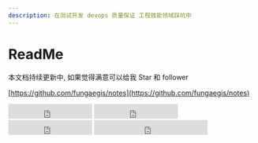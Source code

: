 ```yaml
---
description: 在测试开发 devops 质量保证 工程效能领域踩坑中
---
```


# ReadMe

本文档持续更新中, 如果觉得满意可以给我 Star 和 follower

[https://github.com/fungaegis/notes](https://github.com/fungaegis/notes)


<iframe src="https://ghbtns.com/github-btn.html?user=fungaegis&repo=notes&type=star&count=false&size=large" frameborder="0" scrolling="0" width="170" height="30" title="GitHub"></iframe>

<iframe src="https://ghbtns.com/github-btn.html?user=fungaegis&repo=notes&type=watch&count=false&size=large&v=2" frameborder="0" scrolling="0" width="170" height="30" title="GitHub"></iframe>


<iframe src="https://ghbtns.com/github-btn.html?user=fungaegis&repo=notes&type=fork&count=false&size=large" frameborder="0" scrolling="0" width="170" height="30" title="GitHub"></iframe>

<iframe src="https://ghbtns.com/github-btn.html?user=fungaegis&type=follow&count=false&size=large" frameborder="0" scrolling="0" width="230" height="30" title="GitHub"></iframe>